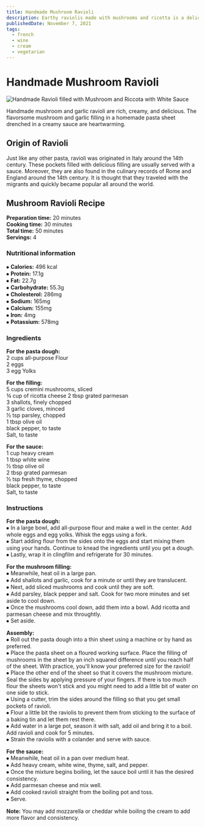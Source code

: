 ```yaml
---
title: Handmade Mushroom Ravioli
description: Earthy raviolis made with mushrooms and ricotta is a delicious recipe.
publishedDate: November 7, 2021
tags:
  - french
  - wine
  - cream
  - vegetarian
---
```


# Handmade Mushroom Ravioli

![Handmade Ravioli filled with Mushroom and Riccota with White Sauce](/ravioli.jpg "image")

Handmade mushroom and garlic ravioli are rich, creamy, and delicious. The flavorsome mushroom and garlic filling in a homemade pasta sheet drenched in a creamy sauce are heartwarming.

## Origin of Ravioli

Just like any other pasta, ravioli was originated in Italy around the 14th century. These pockets filled with delicious filling are usually served with a sauce. Moreover, they are also found in the culinary records of Rome and England around the 14th century. It is thought that they traveled with the migrants and quickly became popular all around the world.

## Mushroom Ravioli Recipe

**Preparation time:** 20 minutes  
**Cooking time:** 30 minutes  
**Total time:** 50 minutes  
**Servings:** 4

### Nutritional information

⦁ **Calories:** 496 kcal  
⦁ **Protein:** 17.1g  
⦁ **Fat:** 22.7g  
⦁ **Carbohydrate:** 55.3g  
⦁ **Cholesterol:** 286mg  
⦁ **Sodium:** 165mg  
⦁ **Calcium:** 155mg  
⦁ **Iron:** 4mg  
⦁ **Potassium:** 578mg

### Ingredients

**For the pasta dough:**  
2 cups all-purpose Flour  
2 eggs  
3 egg Yolks

**For the filling:**  
5 cups cremini mushrooms, sliced  
¾ cup of ricotta cheese
2 tbsp grated parmesan  
3 shallots, finely chopped  
3 garlic cloves, minced  
½ tsp parsley, chopped  
1 tbsp olive oil  
black pepper, to taste  
Salt, to taste

**For the sauce:**  
1 cup heavy cream  
1 tbsp white wine  
½ tbsp olive oil  
2 tbsp grated parmesan  
½ tsp fresh thyme, chopped  
black pepper, to taste  
Salt, to taste

### Instructions

**For the pasta dough:**  
⦁ In a large bowl, add all-purpose flour and make a well in the center. Add whole eggs and egg yolks. Whisk the eggs using a fork.  
⦁ Start adding flour from the sides onto the eggs and start mixing them using your hands. Continue to knead the ingredients until you get a dough.  
⦁ Lastly, wrap it in clingfilm and refrigerate for 30 minutes.

**For the mushroom filling:**  
⦁ Meanwhile, heat oil in a large pan.  
⦁ Add shallots and garlic, cook for a minute or until they are translucent.  
⦁ Next, add sliced mushrooms and cook until they are soft.  
⦁ Add parsley, black pepper and salt. Cook for two more minutes and set aside to cool down.  
⦁ Once the mushrooms cool down, add them into a bowl. Add ricotta and parmesan cheese and mix throughtly.  
⦁ Set aside.

**Assembly:**  
⦁ Roll out the pasta dough into a thin sheet using a machine or by hand as preferred.  
⦁ Place the pasta sheet on a floured working surface. Place the filling of mushrooms in the sheet by an inch squared difference until you reach half of the sheet. With practice, you'll know your preferred size for the ravioli!  
⦁ Place the other end of the sheet so that it covers the mushroom mixture. Seal the sides by applying pressure of your fingers. If there is too much flour the sheets won't stick and you might need to add a little bit of water on one side to stick.  
⦁ Using a cutter, trim the sides around the filling so that you get small pockets of ravioli.  
⦁ Flour a little bit the raviolis to prevent them from sticking to the surface of a baking tin and let them rest there.  
⦁ Add water in a large pot, season it with salt, add oil and bring it to a boil. Add ravioli and cook for 5 minutes.  
⦁ Strain the raviolis with a colander and serve with sauce.

**For the sauce:**  
⦁ Meanwhile, heat oil in a pan over medium heat.  
⦁ Add heavy cream, white wine, thyme, salt, and pepper.  
⦁ Once the mixture begins boiling, let the sauce boil until it has the desired consistency.  
⦁ Add parmesan cheese and mix well.  
⦁ Add cooked ravioli straight from the boiling pot and toss.  
⦁ Serve.

**Note:** You may add mozzarella or cheddar while boiling the cream to add more flavor and consistency.
